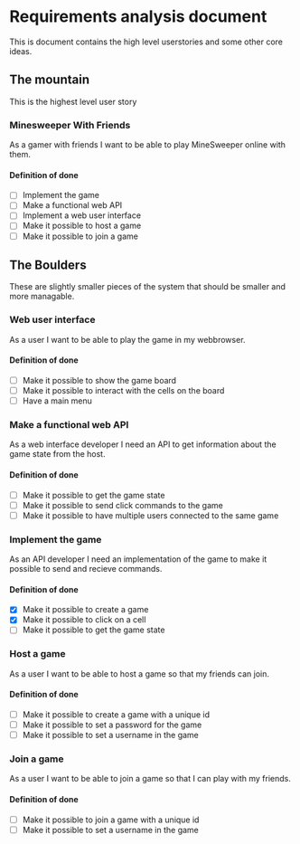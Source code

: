 # Requirements analysis document

This is document contains the high level userstories and some other core ideas.

## The mountain

This is the highest level user story

### Minesweeper With Friends

As a gamer with friends I want to be able to play MineSweeper online with them.

#### Definition of done

- [ ] Implement the game
- [ ] Make a functional web API
- [ ] Implement a web user interface
- [ ] Make it possible to host a game
- [ ] Make it possible to join a game

## The Boulders

These are slightly smaller pieces of the system that should be smaller and more managable.

### Web user interface

As a user I want to be able to play the game in my webbrowser.

#### Definition of done

- [ ] Make it possible to show the game board
- [ ] Make it possible to interact with the cells on the board
- [ ] Have a main menu

### Make a functional web API

As a web interface developer I need an API to get information about the game state from the host.

#### Definition of done

- [ ] Make it possible to get the game state
- [ ] Make it possible to send click commands to the game
- [ ] Make it possible to have multiple users connected to the same game

### Implement the game

As an API developer I need an implementation of the game to make it possible to send and recieve commands.

#### Definition of done

- [x] Make it possible to create a game
- [x] Make it possible to click on a cell
- [ ] Make it possible to get the game state

### Host a game

As a user I want to be able to host a game so that my friends can join.

#### Definition of done

- [ ] Make it possible to create a game with a unique id
- [ ] Make it possible to set a password for the game
- [ ] Make it possible to set a username in the game

### Join a game

As a user I want to be able to join a game so that I can play with my friends.

#### Definition of done

- [ ] Make it possible to join a game with a unique id
- [ ] Make it possible to set a username in the game
